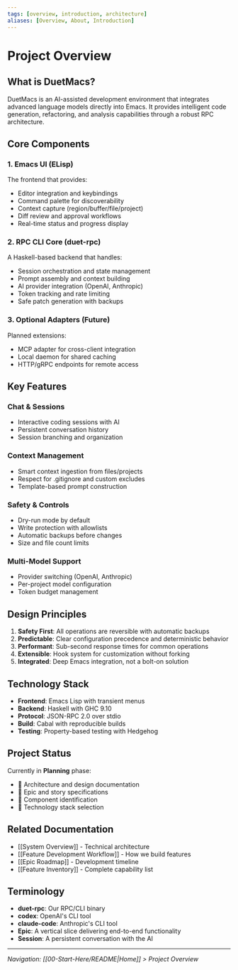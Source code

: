 ```yaml
---
tags: [overview, introduction, architecture]
aliases: [Overview, About, Introduction]
---
```


# Project Overview

## What is DuetMacs?

DuetMacs is an AI-assisted development environment that integrates advanced language models directly into Emacs. It provides intelligent code generation, refactoring, and analysis capabilities through a robust RPC architecture.

## Core Components

### 1. Emacs UI (ELisp)
The frontend that provides:
- Editor integration and keybindings
- Command palette for discoverability
- Context capture (region/buffer/file/project)
- Diff review and approval workflows
- Real-time status and progress display

### 2. RPC CLI Core (duet-rpc)
A Haskell-based backend that handles:
- Session orchestration and state management
- Prompt assembly and context building
- AI provider integration (OpenAI, Anthropic)
- Token tracking and rate limiting
- Safe patch generation with backups

### 3. Optional Adapters (Future)
Planned extensions:
- MCP adapter for cross-client integration
- Local daemon for shared caching
- HTTP/gRPC endpoints for remote access

## Key Features

### Chat & Sessions
- Interactive coding sessions with AI
- Persistent conversation history
- Session branching and organization

### Context Management
- Smart context ingestion from files/projects
- Respect for .gitignore and custom excludes
- Template-based prompt construction

### Safety & Controls
- Dry-run mode by default
- Write protection with allowlists
- Automatic backups before changes
- Size and file count limits

### Multi-Model Support
- Provider switching (OpenAI, Anthropic)
- Per-project model configuration
- Token budget management

## Design Principles

1. **Safety First**: All operations are reversible with automatic backups
2. **Predictable**: Clear configuration precedence and deterministic behavior
3. **Performant**: Sub-second response times for common operations
4. **Extensible**: Hook system for customization without forking
5. **Integrated**: Deep Emacs integration, not a bolt-on solution

## Technology Stack

- **Frontend**: Emacs Lisp with transient menus
- **Backend**: Haskell with GHC 9.10
- **Protocol**: JSON-RPC 2.0 over stdio
- **Build**: Cabal with reproducible builds
- **Testing**: Property-based testing with Hedgehog

## Project Status

Currently in **Planning** phase:
- 📝 Architecture and design documentation
- 📝 Epic and story specifications
- 📝 Component identification
- 📝 Technology stack selection

## Related Documentation

- [[System Overview]] - Technical architecture
- [[Feature Development Workflow]] - How we build features
- [[Epic Roadmap]] - Development timeline
- [[Feature Inventory]] - Complete capability list

## Terminology

- **duet-rpc**: Our RPC/CLI binary
- **codex**: OpenAI's CLI tool
- **claude-code**: Anthropic's CLI tool
- **Epic**: A vertical slice delivering end-to-end functionality
- **Session**: A persistent conversation with the AI

---
*Navigation: [[00-Start-Here/README|Home]] > Project Overview*
